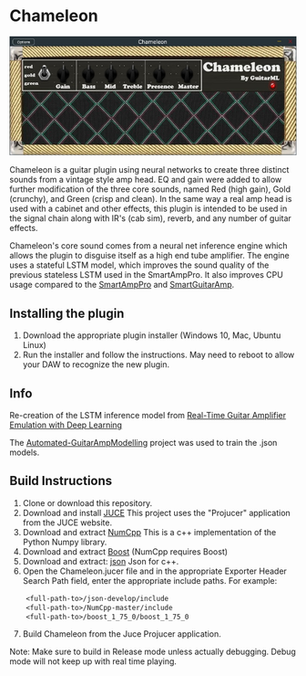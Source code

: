# Chameleon

![app](https://github.com/GuitarML/Chameleon/blob/main/resources/Chameleon.jpg)

Chameleon is a guitar plugin using neural networks to create three distinct sounds from a vintage style amp head. EQ and gain were added to 
allow further modification of the three core sounds, named Red (high gain), Gold (crunchy), and Green (crisp and clean). In the same
way a real amp head is used with a cabinet and other effects, this plugin is intended to be used in the signal chain along with IR's (cab sim),
reverb, and any number of guitar effects. 

Chameleon's core sound comes from a neural net inference engine which allows the plugin to disguise itself as a high end
tube amplifier. The engine uses a stateful LSTM model, which improves the sound quality of the previous stateless LSTM used in the SmartAmpPro. It
also improves CPU usage compared to the [SmartAmpPro](https://github.com/GuitarML/SmartAmpPro) and [SmartGuitarAmp](https://github.com/GuitarML/SmartGuitarAmp).

## Installing the plugin

1. Download the appropriate plugin installer (Windows 10, Mac, Ubuntu Linux)
2. Run the installer and follow the instructions. May need to reboot to allow your DAW to recognize the new plugin.

## Info
Re-creation of the LSTM inference model from [Real-Time Guitar Amplifier Emulation with Deep
Learning](https://www.mdpi.com/2076-3417/10/3/766/htm)

The [Automated-GuitarAmpModelling](https://github.com/Alec-Wright/Automated-GuitarAmpModelling) project was used to train the .json models. 

## Build Instructions

1. Clone or download this repository.
2. Download and install [JUCE](https://juce.com/) This project uses the "Projucer" application from the JUCE website. 
3. Download and extract [NumCpp](https://github.com/dpilger26/NumCpp) This is a c++ implementation of the Python Numpy library.
4. Download and extract [Boost](https://www.boost.org/)  (NumCpp requires Boost)
5. Download and extract: [json](https://github.com/nlohmann/json) Json for c++.
6. Open the Chameleon.jucer file and in the appropriate Exporter Header Search Path field, enter the appropriate include paths.
   For example:

```
  	<full-path-to>/json-develop/include
	<full-path-to>/NumCpp-master/include
	<full-path-to>/boost_1_75_0/boost_1_75_0
```
7. Build Chameleon from the Juce Projucer application. 

Note: Make sure to build in Release mode unless actually debugging. Debug mode will not keep up with real time playing.

